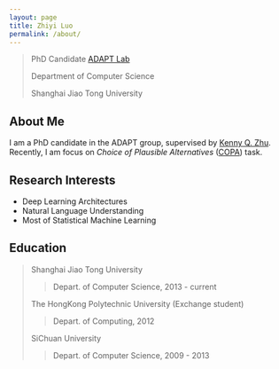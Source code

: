 ```yaml
---
layout: page
title: Zhiyi Luo
permalink: /about/
---
```


> PhD Candidate [ADAPT Lab](http://adapt.seiee.sjtu.edu.cn/)
>
> Department of Computer Science
>
> Shanghai Jiao Tong University

About Me
--------------
I am a PhD candidate in the ADAPT group, supervised by [Kenny Q. Zhu](http://www.cs.sjtu.edu.cn/~kzhu/).
Recently, I am focus on *Choice of Plausible Alternatives* ([COPA](http://people.ict.usc.edu/~gordon/copa.html)) task.

Research Interests
-------------
* Deep Learning Architectures
* Natural Language Understanding
* Most of Statistical Machine Learning

Education
----------------
> Shanghai Jiao Tong University
>> Depart. of Computer Science, 2013 - current
>
> The HongKong Polytechnic University (Exchange student)
>> Depart. of Computing, 2012
>
> SiChuan University
>> Depart. of Computer Science, 2009 - 2013


